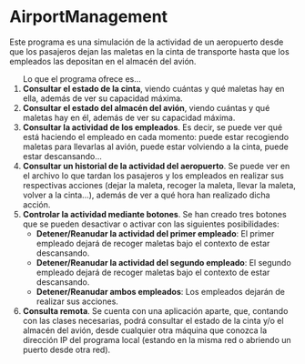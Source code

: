 # AirportManagement

Este programa es una simulación de la actividad de un aeropuerto desde que los pasajeros dejan las maletas en la cinta de transporte hasta que los empleados las depositan en el almacén del avión.

<ol>
Lo que el programa ofrece es…
  <li><b>Consultar el estado de la cinta</b>, viendo cuántas y qué maletas hay en ella, además de ver su capacidad máxima.</li>
  <li><b>Consultar el estado del almacén del avión</b>, viendo cuántas y qué maletas hay en él, además de ver su capacidad máxima.</li>
  <li><b>Consultar la actividad de los empleados</b>. Es decir, se puede ver qué está haciendo el empleado en cada momento: puede estar        recogiendo maletas para llevarlas al avión, puede estar volviendo a la cinta, puede estar descansando…</li>
  <li><b>Consultar un historial de la actividad del aeropuerto</b>. Se puede ver en el archivo lo que tardan los pasajeros y los empleados en realizar sus respectivas acciones (dejar la maleta, recoger la maleta, llevar la maleta, volver a la cinta...), además de ver a qué hora han realizado dicha acción.</li>
  <li><b>Controlar la actividad mediante botones</b>. Se han creado tres botones que se pueden desactivar o activar con las siguientes posibilidades:
    <ul>
    <li><b>Detener/Reanudar la actividad del primer empleado</b>: El primer empleado dejará de recoger maletas bajo el contexto de estar descansando.</li>
    <li><b>Detener/Reanudar la actividad del segundo empleado</b>: El segundo empleado dejará de recoger maletas bajo el contexto de estar descansando.</li>
    <li><b>Detener/Reanudar ambos empleados</b>:  Los empleados dejarán de realizar sus acciones.</li></li>
    </ul>
  <li><b>Consulta remota</b>. Se cuenta con una aplicación aparte, que, contando con las clases necesarias, podrá consultar el estado de la cinta y/o el almacén del avión, desde cualquier otra máquina que conozca la dirección IP del programa local (estando en la misma red o abriendo un puerto desde otra red).</li>
</ol>

